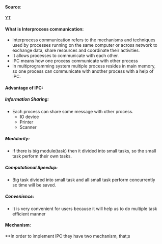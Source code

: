 #### Source:
[YT](https://www.youtube.com/watch?v=fSMVWmGPqlM&list=PLXj4XH7LcRfDrdQuJTHIPmKMpa7eYVaPm&index=13)

#### What is Interprocess communication:
* Interprocess communication refers to the mechanisms and techniques used by processes running on the same computer or across network to exchange data, share resources and coordinate their activities.
* It allows processes to communicate with each other.
* IPC means how one process communicate with other process
* In multiprogramming system multiple process resides in main memory, so one process can communicate with another process with a help of IPC.

#### Advantage of IPC:

##### Information Sharing:
* Each process can share some message with other process.
	* IO device
	* Printer
	* Scanner

##### Modularity:
* If there is big module(task) then it divided into small tasks, so the small task perform their own tasks.

##### Computational Speedup:
* Big task divided into small task and all small task perform concurrently so time will be saved.

##### Convenience:
* It is very convenient for users because it will help us to do multiple task efficient manner

#### Mechanism:
**In order to implement IPC they have two mechanism, that;s 